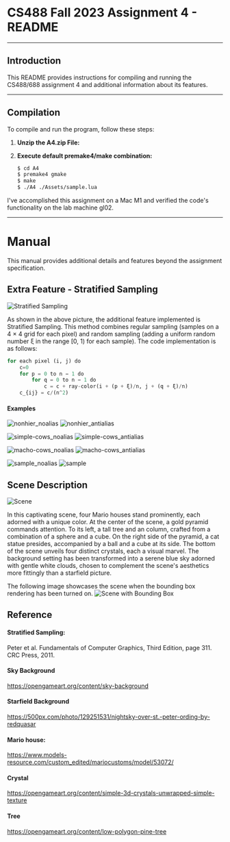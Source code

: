 # CS488 Fall 2023 Assignment 4 - README

---

## Introduction

This README provides instructions for compiling and running the CS488/688 assignment 4 and additional information about its features.

---

## Compilation
To compile and run the program, follow these steps:

1. **Unzip the A4.zip File:** 

2. **Execute default premake4/make combination:** 

    ```bash
    $ cd A4
    $ premake4 gmake
    $ make
    $ ./A4 ./Assets/sample.lua
    ```

I've accomplished this assignment on a Mac M1 and verified the code's functionality on the lab machine gl02.

---


# Manual

This manual provides additional details and features beyond the assignment specification.

## Extra Feature - Stratified Sampling
![Stratified Sampling](StratifiedSampling.png)

As shown in the above picture, the additional feature implemented is Stratified Sampling. This method combines regular sampling (samples on a 4 × 4 grid for each pixel) and random sampling (adding a uniform random number ξ in the range [0, 1) for each sample). The code implementation is as follows:

```python
for each pixel (i, j) do 
    c=0
    for p = 0 to n − 1 do
        for q = 0 to n − 1 do
            c = c + ray-color(i + (p + ξ)/n, j + (q + ξ)/n)
    c_{ij} = c/(n^2)
```

#### Examples
![nonhier_noalias](nonhier_noalias.png)
![nonhier_antialias](nonhier.png)

![simple-cows_noalias](simple-cows_noalias.png)
![simple-cows_antialias](simple-cows.png)

![macho-cows_noalias](macho-cows_noalias.png)
![macho-cows_antialias](macho-cows.png)

![sample_noalias](sample_noalias.png)
![sample](sample.png)


## Scene Description
![Scene](sample.png)

In this captivating scene, four Mario houses stand prominently, each adorned with a unique color. At the center of the scene, a gold pyramid commands attention. To its left, a tall tree and an column, crafted from a combination of a sphere and a cube. On the right side of the pyramid, a cat statue presides, accompanied by a ball and a cube at its side. The bottom of the scene unveils four distinct crystals, each a visual marvel. The background setting has been transformed into a serene blue sky adorned with gentle white clouds, chosen to complement the scene's aesthetics more fittingly than a starfield picture.

The following image showcases the scene when the bounding box rendering has been turned on.
![Scene with Bounding Box](sample-bb.png)

## Reference

#### Stratified Sampling:

Peter et al. Fundamentals of Computer Graphics, Third Edition, page 311. CRC Press, 2011.

#### Sky Background

https://opengameart.org/content/sky-background

#### Starfield Background

https://500px.com/photo/129251531/nightsky-over-st.-peter-ording-by-redquasar

#### Mario house:

https://www.models-resource.com/custom_edited/mariocustoms/model/53072/

#### Crystal

https://opengameart.org/content/simple-3d-crystals-unwrapped-simple-texture

#### Tree
https://opengameart.org/content/low-polygon-pine-tree
